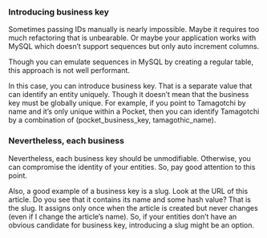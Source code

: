 ### Introducing business key
Sometimes passing IDs manually is nearly impossible. 
Maybe it requires too much refactoring that is unbearable. 
Or maybe your application works with MySQL which doesn’t support sequences but only auto increment columns.

Though you can emulate sequences in MySQL by creating a regular table, 
this approach is not well performant.

In this case, you can introduce business key. 
That is a separate value that can identify an entity uniquely. 
Though it doesn’t mean that the business key must be globally unique. 
For example, if you point to Tamagotchi by name and it’s only unique within a Pocket, 
then you can identify Tamagotchi by a combination of (pocket_business_key, tamagothic_name).

### Nevertheless, each business
Nevertheless, each business key should be unmodifiable. 
Otherwise, you can compromise the identity of your entities. 
So, pay good attention to this point.

Also, a good example of a business key is a slug. Look at the URL of this article. 
Do you see that it contains its name and some hash value? 
That is the slug. 
It assigns only once when the article is created but never changes (even if I change the article’s name). 
So, if your entities don’t have an obvious candidate for business key, introducing a slug might be an option.
